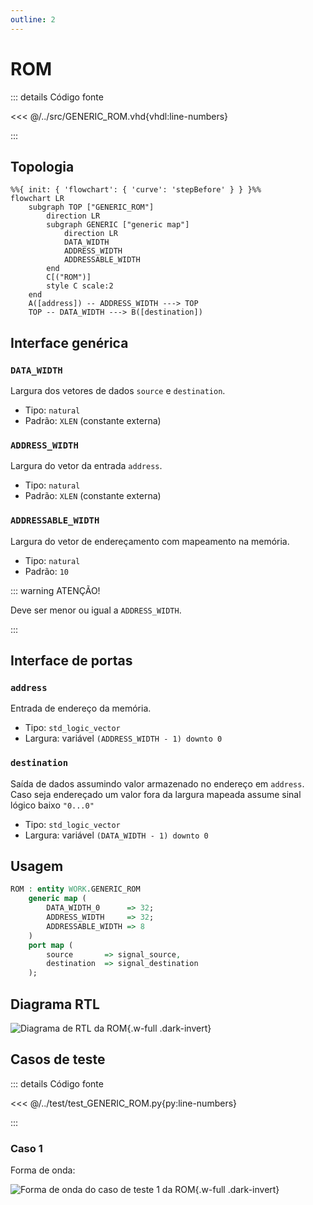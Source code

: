 ```yaml
---
outline: 2
---
```


# ROM

::: details Código fonte <a href="https://github.com/pfeinsper/24a-CTI-RISCV/blob/main/src/GENERIC_ROM.vhd" target="blank" style="float:right"><Badge type="tip" text="GENERIC_ROM.vhd &boxbox;" /></a>

<<< @/../src/GENERIC_ROM.vhd{vhdl:line-numbers}

:::

## Topologia

<pan-container selector=".mermaid">

```mermaid
%%{ init: { 'flowchart': { 'curve': 'stepBefore' } } }%%
flowchart LR
    subgraph TOP ["GENERIC_ROM"]
        direction LR
        subgraph GENERIC ["generic map"]
            direction LR
            DATA_WIDTH
            ADDRESS_WIDTH
            ADDRESSABLE_WIDTH
        end
        C[("ROM")]
        style C scale:2
    end
    A([address]) -- ADDRESS_WIDTH ---> TOP
    TOP -- DATA_WIDTH ---> B([destination])
```

</pan-container>

## Interface genérica

### `DATA_WIDTH` <Badge type="neutral" text="GENERIC" />

Largura dos vetores de dados `source` e `destination`.

- Tipo: `natural`
- Padrão: `XLEN` (constante externa)

### `ADDRESS_WIDTH` <Badge type="neutral" text="GENERIC" />

Largura do vetor da entrada `address`.

- Tipo: `natural`
- Padrão: `XLEN` (constante externa)

### `ADDRESSABLE_WIDTH` <Badge type="neutral" text="GENERIC" />

Largura do vetor de endereçamento com mapeamento na memória.

- Tipo: `natural`
- Padrão: `10`

::: warning ATENÇÃO!

Deve ser menor ou igual a `ADDRESS_WIDTH`.

:::

## Interface de portas

### `address` <Badge type="success" text="INPUT" />

Entrada de endereço da memória.

- Tipo: `std_logic_vector`
- Largura: variável `(ADDRESS_WIDTH - 1) downto 0`

### `destination` <Badge type="danger" text="OUTPUT" />

Saída de dados assumindo valor armazenado no endereço em `address`. Caso seja
endereçado um valor fora da largura mapeada assume sinal lógico baixo `"0...0"`

- Tipo: `std_logic_vector`
- Largura: variável `(DATA_WIDTH - 1) downto 0`

## Usagem

```vhdl
ROM : entity WORK.GENERIC_ROM
    generic map (
        DATA_WIDTH_0      => 32;
        ADDRESS_WIDTH     => 32;
        ADDRESSABLE_WIDTH => 8
    )
    port map (
        source       => signal_source,
        destination  => signal_destination
    );
```

## Diagrama RTL

<pan-container>

![Diagrama de RTL da ROM](/images/reference/components/generic_rom_netlist.svg){.w-full .dark-invert}

</pan-container>

## Casos de teste

::: details Código fonte <a href="https://github.com/pfeinsper/24a-CTI-RISCV/blob/main/test/test_GENERIC_ROM.py" target="blank" style="float:right"><Badge type="tip" text="test_GENERIC_ROM.py &boxbox;" /></a>

<<< @/../test/test_GENERIC_ROM.py{py:line-numbers}

:::

### Caso 1 <Badge type="info" text="tb_GENERIC_ROM_case_1" />

Forma de onda:

<pan-container :grid="false">

![Forma de onda do caso de teste 1 da ROM](/images/reference/components/tb_generic_rom_case_1.svg){.w-full .dark-invert}

</pan-container>
